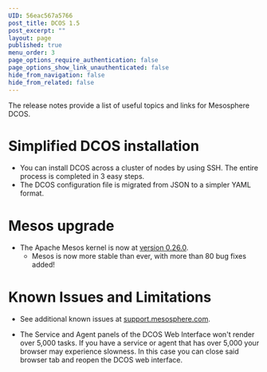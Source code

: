 ```yaml
---
UID: 56eac567a5766
post_title: DCOS 1.5
post_excerpt: ""
layout: page
published: true
menu_order: 3
page_options_require_authentication: false
page_options_show_link_unauthenticated: false
hide_from_navigation: false
hide_from_related: false
---
```

The release notes provide a list of useful topics and links for Mesosphere DCOS.

# <a name="dcos"></a>Simplified DCOS installation

*   You can install DCOS across a cluster of nodes by using SSH. The entire process is completed in 3 easy steps.
*   The DCOS configuration file is migrated from JSON to a simpler YAML format. 

# <a name="mesos"></a>Mesos upgrade

*   The Apache Mesos kernel is now at [version 0.26.0][1]. 
    *   Mesos is now more stable than ever, with more than 80 bug fixes added!

# <a name="known-issues"></a>Known Issues and Limitations

*   See additional known issues at <a href="https://support.mesosphere.com" target="_blank">support.mesosphere.com</a>.

*   The Service and Agent panels of the DCOS Web Interface won't render over 5,000 tasks. If you have a service or agent that has over 5,000 your browser may experience slowness. In this case you can close said browser tab and reopen the DCOS web interface.

 [1]: https://git-wip-us.apache.org/repos/asf?p=mesos.git;a=blob_plain;f=CHANGELOG;hb=0.26.0